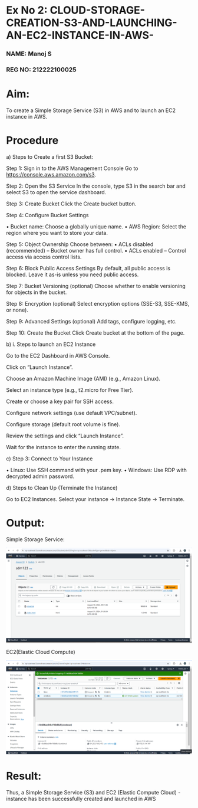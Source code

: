 # Ex No 2: CLOUD-STORAGE-CREATION-S3-AND-LAUNCHING-AN-EC2-INSTANCE-IN-AWS-

### NAME: Manoj S  
### REG NO: 212222100025

# Aim:
To create a Simple Storage Service (S3) in AWS and to launch an EC2 instance in AWS.

# Procedure
a) Steps to Create a first S3 Bucket:

Step 1: Sign in to the AWS Management Console Go to https://console.aws.amazon.com/s3. 

Step 2: Open the S3 Service In the console, type S3 in the search bar and select S3 to open the service dashboard. 

Step 3: Create Bucket Click the Create bucket button. 

Step 4: Configure Bucket Settings

• Bucket name: Choose a globally unique name. • AWS Region: Select the region where you want to store your data.

Step 5: Object Ownership Choose between: ▪ ACLs disabled (recommended) – Bucket owner has full control. ▪ ACLs enabled – Control access via access control lists.

Step 6: Block Public Access Settings By default, all public access is blocked. Leave it as-is unless you need public access. 

Step 7: Bucket Versioning (optional) Choose whether to enable versioning for objects in the bucket.

Step 8: Encryption (optional) Select encryption options (SSE-S3, SSE-KMS, or none). 

Step 9: Advanced Settings (optional) Add tags, configure logging, etc. 

Step 10: Create the Bucket Click Create bucket at the bottom of the page.

b) i. Steps to launch an EC2 Instance

Go to the EC2 Dashboard in AWS Console.

Click on “Launch Instance”.

Choose an Amazon Machine Image (AMI) (e.g., Amazon Linux).

Select an instance type (e.g., t2.micro for Free Tier).

Create or choose a key pair for SSH access.

Configure network settings (use default VPC/subnet).

Configure storage (default root volume is fine).

Review the settings and click “Launch Instance”.

Wait for the instance to enter the running state.

c) Step 3: Connect to Your Instance

• Linux: Use SSH command with your .pem key. • Windows: Use RDP with decrypted admin password.

d) Steps to Clean Up (Terminate the Instance)

Go to EC2 Instances.
Select your instance → Instance State → Terminate.

# Output:

Simple Storage Service:

![s3_image](1_S3.png)

EC2(Elastic Cloud Compute)

![Ec2 Image](ec2.png)





# Result:
Thus, a Simple Storage Service (S3) and EC2 (Elastic Compute Cloud) - instance has been successfully created and launched in AWS




